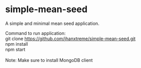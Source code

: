 # simple-mean-seed
A simple and minimal mean seed application.

Command to run application:<br/>
git clone https://github.com/jhanxtreme/simple-mean-seed.git<br/>
npm install<br/>
npm start<br/>
<br/>
Note: Make sure to install MongoDB client
